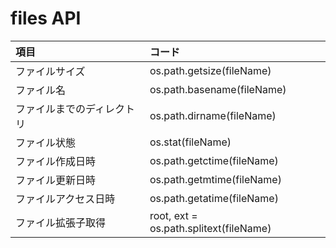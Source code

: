 # files API

|項目|コード|
|:--|:--|
|ファイルサイズ|os.path.getsize(fileName)|
|ファイル名|os.path.basename(fileName)|
|ファイルまでのディレクトリ|os.path.dirname(fileName)|
|ファイル状態|os.stat(fileName)|
|ファイル作成日時|os.path.getctime(fileName)|
|ファイル更新日時|os.path.getmtime(fileName)|
|ファイルアクセス日時|os.path.getatime(fileName)|
|ファイル拡張子取得|root, ext = os.path.splitext(fileName)|
